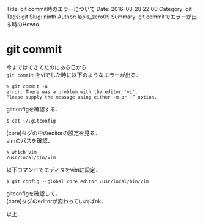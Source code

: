 Title: git commit時のエラーについて
Date: 2016-03-28 22:00
Category: git
Tags: git
Slug: ninth
Author: lapis_zero09
Summary: git commitでエラーが出る時のHowto．

# git commit

今まではできてたのにある日から  
`git commit` をviでした時に以下のようなエラーが出る．

```
% git commit -a
error: There was a problem with the editor 'vi'.
Please supply the message using either -m or -F option.
```

gitconfigを確認する．

```
$ cat ~/.gitconfig
```


[core]タグの中のeditorの設定を見る．  
vimのパスを確認．  

```
% which vim
/usr/local/bin/vim
```

以下コマンドでエディタをvimに設定．  

```
$ git config --global core.editor /usr/local/bin/vim
```


gitconfigを確認して，  
[core]タグのeditorが変わっていればok．  



以上．









